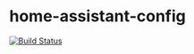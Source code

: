 # home-assistant-config

[![Build Status](https://travis-ci.org/grm/home-assistant-config.svg?branch=master)](https://travis-ci.org/grm/home-assistant-config)
